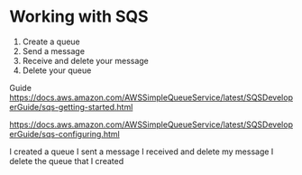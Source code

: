 # Working with SQS


1. Create a queue
2. Send a message
3. Receive and delete your message
4. Delete your queue


Guide
https://docs.aws.amazon.com/AWSSimpleQueueService/latest/SQSDeveloperGuide/sqs-getting-started.html

https://docs.aws.amazon.com/AWSSimpleQueueService/latest/SQSDeveloperGuide/sqs-configuring.html


I created a queue
I sent a message
I received and delete my message
I delete the queue that I created
